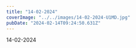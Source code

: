 ```yaml
---
title: "14-02-2024"
coverImage: "../../images/14-02-2024-U1MD.jpg"
pubDate: "2024-02-14T09:24:50.631Z"
---
```


14-02-2024
